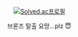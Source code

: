 <div align=center>   
   
[![Solved.ac프로필](http://mazassumnida.wtf/api/v2/generate_badge?boj=shiaky0905)](https://solved.ac/shiaky0905)   
  
 브론즈 탈출 요망...plz :innocent:
